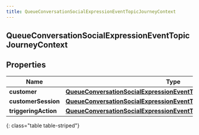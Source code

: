 ```yaml
---
title: QueueConversationSocialExpressionEventTopicJourneyContext
---
```

## QueueConversationSocialExpressionEventTopicJourneyContext


## Properties

| Name | Type | Description | Notes |
| ------------ | ------------- | ------------- | ------------- |
| **customer** | <!----><!---->[**QueueConversationSocialExpressionEventTopicJourneyCustomer**](QueueConversationSocialExpressionEventTopicJourneyCustomer.html)<!----> |  |  [optional] |
| **customerSession** | <!----><!---->[**QueueConversationSocialExpressionEventTopicJourneyCustomerSession**](QueueConversationSocialExpressionEventTopicJourneyCustomerSession.html)<!----> |  |  [optional] |
| **triggeringAction** | <!----><!---->[**QueueConversationSocialExpressionEventTopicJourneyAction**](QueueConversationSocialExpressionEventTopicJourneyAction.html)<!----> |  |  [optional] |
{: class="table table-striped"}




